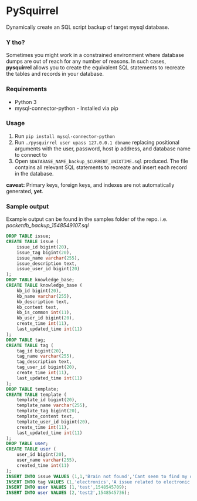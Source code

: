 PySquirrel
==========

Dynamically create an SQL script backup of target mysql database.

### Y tho?
Sometimes you might work in a constrained environment where database dumps are out of reach for any number of reasons. In such cases, **pysquirrel** allows you to create the equivalent SQL statements to recreate the tables and records in your database.

### Requirements
* Python 3
* mysql-connector-python - Installed via pip

### Usage

1. Run ```pip install mysql-connector-python```
2. Run ```./pysquirrel user upass 127.0.0.1 dbname``` replacing positional arguments with the user, password, host ip address, and database name to connect to
3. Open `$DATABASE_NAME_backup_$CURRENT_UNIXTIME.sql` produced. The file contains all relevant SQL statements to recreate and insert each record in the database.

**caveat:**
Primary keys, foreign keys, and indexes are not automatically generated, **yet**.

### Sample output
Example output can be found in the samples folder of the repo.
i.e.
*pocketdb_backup_1548549107.sql*
```sql
DROP TABLE issue;
CREATE TABLE issue (
	issue_id bigint(20),
	issue_tag bigint(20),
	issue_name varchar(255),
	issue_description text,
	issue_user_id bigint(20)
);
DROP TABLE knowledge_base;
CREATE TABLE knowledge_base (
	kb_id bigint(20),
	kb_name varchar(255),
	kb_description text,
	kb_content text,
	kb_is_common int(11),
	kb_user_id bigint(20),
	create_time int(11),
	last_updated_time int(11)
);
DROP TABLE tag;
CREATE TABLE tag (
	tag_id bigint(20),
	tag_name varchar(255),
	tag_description text,
	tag_user_id bigint(20),
	create_time int(11),
	last_updated_time int(11)
);
DROP TABLE template;
CREATE TABLE template (
	template_id bigint(20),
	template_name varchar(255),
	template_tag bigint(20),
	template_content text,
	template_user_id bigint(20),
	create_time int(11),
	last_updated_time int(11)
);
DROP TABLE user;
CREATE TABLE user (
	user_id bigint(20),
	user_name varchar(255),
	created_time int(11)
);
INSERT INTO issue VALUES (1,1,'Brain not found','Cant seem to find my own head',1);
INSERT INTO tag VALUES (1,'electronics','A issue related to electronic devices',1,1548545913,1548545913);
INSERT INTO user VALUES (1,'test',1548545709);
INSERT INTO user VALUES (2,'test2',1548545736);
```

